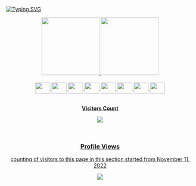 [![Typing SVG](https://readme-typing-svg.herokuapp.com/?color=7F00FF&size=35&center=true&vCenter=true&width=1000&lines=....;.....+:%29)](https://git.io/typing-svg)

<div align="center">
  <a href="https://github.com/lnxdxtf">
  <img height="155em" src="https://github-readme-stats.vercel.app/api?username=lnxdxtf&show_icons=true&theme=ocean_dark&include_all_commits=true&count_private=true"/>
  <img height="155em" src="https://github-readme-stats.vercel.app/api/top-langs/?username=lnxdxtf&layout=compact&langs_count=7&theme=ocean_dark"/>
</div>

  
<div align="center" style="display: inline_block"><br>

  <img align="center" height="30" width="40" src="https://cdn.jsdelivr.net/gh/devicons/devicon@latest/icons/rust/rust-original.svg">
  
  <img align="center" height="30" width="40" src="https://cdn.jsdelivr.net/gh/devicons/devicon/icons/typescript/typescript-original.svg">
  <img align="center" height="30" width="40" src="https://cdn.jsdelivr.net/gh/devicons/devicon/icons/vuejs/vuejs-original.svg">
  <img align="center" height="30" width="40" src="https://cdn.jsdelivr.net/gh/devicons/devicon@latest/icons/tailwindcss/tailwindcss-original.svg">
  <img align="center" height="30" width="40" src="https://cdn.jsdelivr.net/gh/devicons/devicon/icons/docker/docker-original.svg"> 
  <img align="center" height="30" width="40" src="https://cdn.jsdelivr.net/gh/devicons/devicon/icons/redis/redis-original.svg">
  <img align="center" height="30" width="40" src="https://www.scylladb.com/wp-content/uploads/pardot_lp-jan-cassandra-scylladb-evolutionary-differences.png"> 
  <img align="center" height="30" width="40" src="https://cdn.jsdelivr.net/gh/devicons/devicon@latest/icons/amazonwebservices/amazonwebservices-original-wordmark.svg">
</div>
   
<div align="center">

  </br>
    <p align="centre"><b>Visitors Count</b></p>  
    <p align="center"><img align="center" src="https://profile-counter.glitch.me/{lnxdxtf}/count.svg" /></p> 
  </br>
  
### Profile Views
counting of visitors to this page in this section started from November 11, 2022

  ![](https://count.getloli.com/get/@lnxdxtf.github.readme)
  </br>
   </p>
</div>
